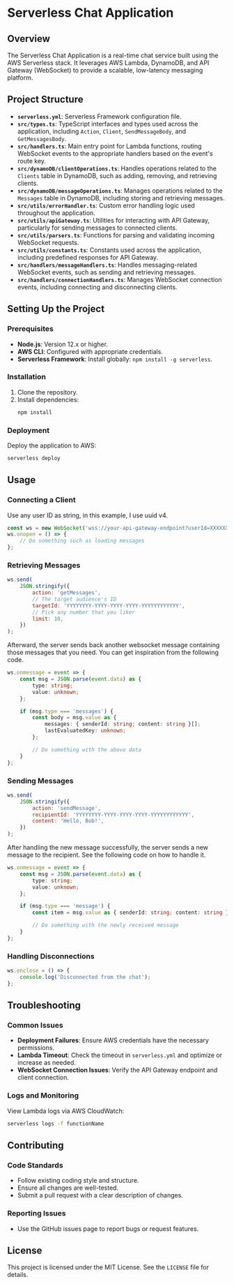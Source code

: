 # Serverless Chat Application

## Overview

The Serverless Chat Application is a real-time chat service built using the AWS Serverless stack. It leverages AWS Lambda, DynamoDB, and API Gateway (WebSocket) to provide a scalable, low-latency messaging platform.

## Project Structure

-   **`serverless.yml`**: Serverless Framework configuration file.
-   **`src/types.ts`**: TypeScript interfaces and types used across the application, including `Action`, `Client`, `SendMessageBody`, and `GetMessagesBody`.
-   **`src/handlers.ts`**: Main entry point for Lambda functions, routing WebSocket events to the appropriate handlers based on the event's route key.
-   **`src/dynamoDB/clientOperations.ts`**: Handles operations related to the `Clients` table in DynamoDB, such as adding, removing, and retrieving clients.
-   **`src/dynamoDB/messageOperations.ts`**: Manages operations related to the `Messages` table in DynamoDB, including storing and retrieving messages.
-   **`src/utils/errorHandler.ts`**: Custom error handling logic used throughout the application.
-   **`src/utils/apiGateway.ts`**: Utilities for interacting with API Gateway, particularly for sending messages to connected clients.
-   **`src/utils/parsers.ts`**: Functions for parsing and validating incoming WebSocket requests.
-   **`src/utils/constants.ts`**: Constants used across the application, including predefined responses for API Gateway.
-   **`src/handlers/messageHandlers.ts`**: Handles messaging-related WebSocket events, such as sending and retrieving messages.
-   **`src/handlers/connectionHandlers.ts`**: Manages WebSocket connection events, including connecting and disconnecting clients.

## Setting Up the Project

### Prerequisites

-   **Node.js**: Version 12.x or higher.
-   **AWS CLI**: Configured with appropriate credentials.
-   **Serverless Framework**: Install globally: `npm install -g serverless`.

### Installation

1. Clone the repository.
2. Install dependencies:
    ```bash
    npm install
    ```

### Deployment

Deploy the application to AWS:

```bash
serverless deploy
```

## Usage

### Connecting a Client

Use any user ID as string, in this example, I use uuid v4.

```javascript
const ws = new WebSocket('wss://your-api-gateway-endpoint?userId=XXXXXXXX-XXXX-XXXX-XXXX-XXXXXXXXXXXX');
ws.onopen = () => {
    // Do something such as loading messages
};
```

### Retrieving Messages

```javascript
ws.send(
    JSON.stringify({
        action: 'getMessages',
        // The target audience's ID
        targetId: 'YYYYYYYY-YYYY-YYYY-YYYY-YYYYYYYYYYYY',
        // Pick any number that you liker
        limit: 10,
    })
);
```

Afterward, the server sends back another websocket message containing those messages that you need. You can get inspiration from the following code.

```ts
ws.onmessage = event => {
    const msg = JSON.parse(event.data) as {
        type: string;
        value: unknown;
    };

    if (msg.type === 'messages') {
        const body = msg.value as {
            messages: { senderId: string; content: string }[];
            lastEvaluatedKey: unknown;
        };

        // Do something with the above data
    }
};
```

### Sending Messages

```javascript
ws.send(
    JSON.stringify({
        action: 'sendMessage',
        recipientId: 'YYYYYYYY-YYYY-YYYY-YYYY-YYYYYYYYYYYY',
        content: 'Hello, Bob!',
    })
);
```

After handling the new message successfully, the server sends a new message to the recipient. See the following code on how to handle it.

```ts
ws.onmessage = event => {
    const msg = JSON.parse(event.data) as {
        type: string;
        value: unknown;
    };

    if (msg.type === 'message') {
        const item = msg.value as { senderId: string; content: string };

        // Do something with the newly received message
    }
};
```

### Handling Disconnections

```javascript
ws.onclose = () => {
    console.log('Disconnected from the chat');
};
```

## Troubleshooting

### Common Issues

-   **Deployment Failures**: Ensure AWS credentials have the necessary permissions.
-   **Lambda Timeout**: Check the timeout in `serverless.yml` and optimize or increase as needed.
-   **WebSocket Connection Issues**: Verify the API Gateway endpoint and client connection.

### Logs and Monitoring

View Lambda logs via AWS CloudWatch:

```bash
serverless logs -f functionName
```

## Contributing

### Code Standards

-   Follow existing coding style and structure.
-   Ensure all changes are well-tested.
-   Submit a pull request with a clear description of changes.

### Reporting Issues

-   Use the GitHub issues page to report bugs or request features.

## License

This project is licensed under the MIT License. See the `LICENSE` file for details.
